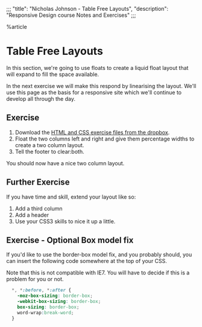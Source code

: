 ;;;
"title": "Nicholas Johnson - Table Free Layouts",
"description": "Responsive Design course Notes and Exercises"
;;;

%article



# Table Free Layouts

In this section, we're going to use floats to create a liquid float layout that will expand to fill the space available.

In the next exercise we will make this respond by linearising the layout. We'll use this page as the basis for a responsive site which we'll continue to develop all through the day.

## Exercise

1. Download the [HTML and CSS exercise files from the dropbox](https://www.dropbox.com/sh/ngxlgypx6irjq9h/AAAkLGayiIhKLCnfsk-Hv8uYa?dl=1).
2. Float the two columns left and right and give them percentage widths to create a two column layout.
3. Tell the footer to clear:both.

You should now have a nice two column layout.

## Further Exercise

If you have time and skill, extend your layout like so:

1. Add a third column
2. Add a header
3. Use your CSS3 skills to nice it up a little.

## Exercise - Optional Box model fix

If you'd like to use the border-box model fix, and you probably should, you can insert the following code somewhere at the top of your CSS.

Note that this is not compatible with IE7. You will have to decide if this is a problem for you or not.

```css
  *, *:before, *:after {
    -moz-box-sizing: border-box;
    -webkit-box-sizing: border-box;
    box-sizing: border-box;
    word-wrap:break-word;
  }
```




